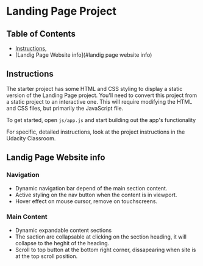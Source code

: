 # Landing Page Project

## Table of Contents

* [Instructions](#instructions),
* [Landig Page Website info](#landig page website info)

## Instructions

The starter project has some HTML and CSS styling to display a static version of the Landing Page project. You'll need to convert this project from a static project to an interactive one. This will require modifying the HTML and CSS files, but primarily the JavaScript file.

To get started, open `js/app.js` and start building out the app's functionality

For specific, detailed instructions, look at the project instructions in the Udacity Classroom.

## Landig Page Website info

### Navigation

- Dynamic navigation bar depend of the main section content.
- Active styling on the nav button when the content is in viewport.
- Hover effect on mouse cursor, remove on touchscreens.

### Main Content

- Dynamic expandable content sections
- The saction are collapsable at clicking on the section heading, it will collapse to the heghit of the heading.
- Scroll to top button at the bottom right corner, dissapearing when site is at the top scroll position.
